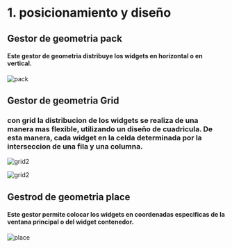 # 1. posicionamiento y diseño

## Gestor de geometria pack

#### Este gestor de geometria distribuye los widgets en horizontal o en vertical.

![pack](pack.png "pack")

## Gestor de geometria Grid

### con grid la distribucion  de los widgets se realiza de una manera mas flexible, utilizando un diseño de cuadricula. De esta manera, cada widget en la celda determinada por la interseccion de una fila y una columna.

![grid2](grid2.png "grid2")


![grid2](grid2.png "grid2")


## Gestrod de geometria place

#### Este gestor permite colocar los widgets en coordenadas especificas de la ventana principal  o del widget contenedor.


![place](place.png "place")
